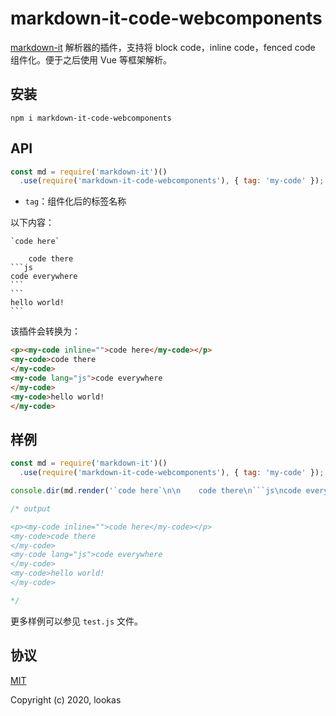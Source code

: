 # markdown-it-code-webcomponents

[markdown-it](https://github.com/markdown-it/markdown-it) 解析器的插件，支持将 block code，inline code，fenced code 组件化。便于之后使用 Vue 等框架解析。

## 安装

`npm i markdown-it-code-webcomponents`

## API

```javascript
const md = require('markdown-it')()
  .use(require('markdown-it-code-webcomponents'), { tag: 'my-code' });
```

- `tag`：组件化后的标签名称

以下内容：

````text
`code here`

    code there
```js
code everywhere
```
```
hello world!
```
````

该插件会转换为：

```html
<p><my-code inline="">code here</my-code></p>
<my-code>code there
</my-code>
<my-code lang="js">code everywhere
</my-code>
<my-code>hello world!
</my-code>
```

## 样例

```javascript
const md = require('markdown-it')()
  .use(require('markdown-it-code-webcomponents'), { tag: 'my-code' });

console.dir(md.render('`code here`\n\n    code there\n```js\ncode everywhere\n```\n```\nhello world!\n```'));

/* output

<p><my-code inline="">code here</my-code></p>
<my-code>code there
</my-code>
<my-code lang="js">code everywhere
</my-code>
<my-code>hello world!
</my-code>

*/
```

更多样例可以参见 `test.js` 文件。

## 协议

[MIT](http://opensource.org/licenses/MIT)

Copyright (c) 2020, lookas